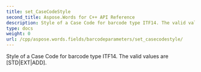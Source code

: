 ```yaml
---
title: set_CaseCodeStyle
second_title: Aspose.Words for C++ API Reference
description: Style of a Case Code for barcode type ITF14. The valid values are [STD|EXT|ADD]. 
type: docs
weight: 0
url: /cpp/aspose.words.fields/barcodeparameters/set_casecodestyle/
---
```


Style of a Case Code for barcode type ITF14. The valid values are [STD|EXT|ADD]. 

